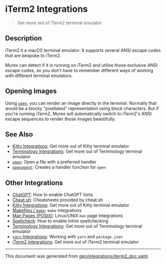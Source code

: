 # iTerm2 Integrations

> Get more out of iTerm2 terminal emulator

## Description

iTerm2 it a macOS terminal emulator. It supports several ANSI escape codes that
are bespoke to iTerm2.

Murex can detect if it is running on iTerm2 and utilise those exclusive ANSI
escape codes, so you don't have to remember different ways of working with
different terminal emulators.

## Opening Images

Using [`open`](/docs/commands/open.md), you can render an image directly in the
terminal. Normally that would be a blocky "pixellated" representation using
block characters. But if you're running iTerm2, Murex will automatically switch
to iTerm2's ANSI escape sequences to render those images beautifully.

## See Also

* [Kitty Integrations](../integrations/kitty.md):
  Get more out of Kitty terminal emulator
* [Terminology Integrations](../integrations/terminology.md):
  Get more out of Terminology terminal emulator
* [`open`](../commands/open.md):
  Open a file with a preferred handler
* [`openagent`](../commands/openagent.md):
  Creates a handler function for `open`

## Other Integrations

* [ChatGPT](../integrations/chatgpt.md):
  How to enable ChatGPT hints
* [Cheat.sh](../integrations/cheatsh.md):
  Cheatsheets provided by cheat.sh
* [Kitty Integrations](../integrations/kitty.md):
  Get more out of Kitty terminal emulator
* [Makefiles / `make`](../integrations/make.md):
  `make` integrations
* [Man Pages (POSIX)](../integrations/man-pages.md):
  Linux/UNIX `man` page integrations
* [Spellcheck](../integrations/spellcheck.md):
  How to enable inline spellchecking
* [Terminology Integrations](../integrations/terminology.md):
  Get more out of Terminology terminal emulator
* [`yarn` Integrations](../integrations/yarn.md):
  Working with `yarn` and `package.json`
* [iTerm2 Integrations](../integrations/iterm2.md):
  Get more out of iTerm2 terminal emulator


<hr/>

This document was generated from [gen/integrations/iterm2_doc.yaml](https://github.com/lmorg/murex/blob/master/gen/integrations/iterm2_doc.yaml).